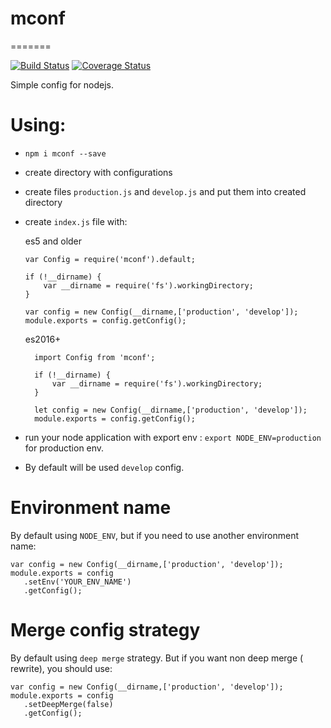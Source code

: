 # mconf
=======

[![Build Status](https://travis-ci.org/ViGo5190/mconf.svg?branch=master)](https://travis-ci.org/ViGo5190/mconf)
[![Coverage Status](https://coveralls.io/repos/github/ViGo5190/mconf/badge.svg?branch=master)](https://coveralls.io/github/ViGo5190/mconf?branch=master)

Simple config for nodejs.

# Using:

* `npm i mconf --save`
* create directory with configurations
* create files `production.js` and `develop.js` and put them into created directory
* create `index.js` file with:

  es5 and older
  ```
  var Config = require('mconf').default;

  if (!__dirname) {
      var __dirname = require('fs').workingDirectory;
  }

  var config = new Config(__dirname,['production', 'develop']);
  module.exports = config.getConfig();
  ```
  
  es2016+
  
  ```
    import Config from 'mconf';
  
    if (!__dirname) {
        var __dirname = require('fs').workingDirectory;
    }
  
    let config = new Config(__dirname,['production', 'develop']);
    module.exports = config.getConfig();
    ```
  
* run your node application with export env : `export NODE_ENV=production` for production env.
* By default will be used `develop` config.

# Environment name

By default using `NODE_ENV`, but if you need to use another environment name:

   ```
   var config = new Config(__dirname,['production', 'develop']);
   module.exports = config
      .setEnv('YOUR_ENV_NAME')
      .getConfig();
   ```
# Merge config strategy

By default using `deep merge` strategy. But if you want non deep merge ( rewrite), you should use:

   ```
   var config = new Config(__dirname,['production', 'develop']);
   module.exports = config
      .setDeepMerge(false)
      .getConfig();
   ```

